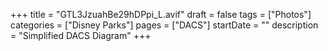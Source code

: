 +++
title = "GTL3JzuahBe29hDPpi_L.avif"
draft = false
tags = ["Photos"]
categories = ["Disney Parks"]
pages = ["DACS"]
startDate = ""
description = "Simplified DACS Diagram"
+++
